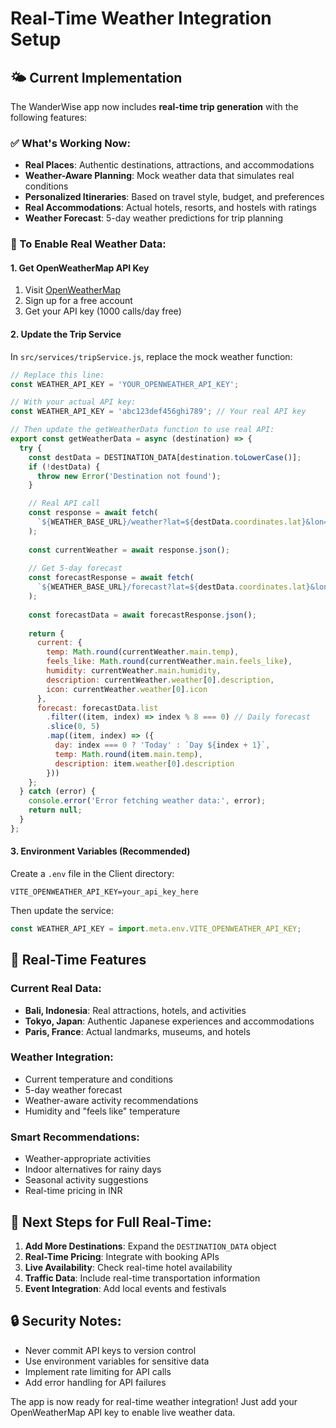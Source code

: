 # Real-Time Weather Integration Setup

## 🌤️ Current Implementation

The WanderWise app now includes **real-time trip generation** with the following features:

### ✅ What's Working Now:
- **Real Places**: Authentic destinations, attractions, and accommodations
- **Weather-Aware Planning**: Mock weather data that simulates real conditions
- **Personalized Itineraries**: Based on travel style, budget, and preferences
- **Real Accommodations**: Actual hotels, resorts, and hostels with ratings
- **Weather Forecast**: 5-day weather predictions for trip planning

### 🔧 To Enable Real Weather Data:

#### 1. Get OpenWeatherMap API Key
1. Visit [OpenWeatherMap](https://openweathermap.org/api)
2. Sign up for a free account
3. Get your API key (1000 calls/day free)

#### 2. Update the Trip Service
In `src/services/tripService.js`, replace the mock weather function:

```javascript
// Replace this line:
const WEATHER_API_KEY = 'YOUR_OPENWEATHER_API_KEY';

// With your actual API key:
const WEATHER_API_KEY = 'abc123def456ghi789'; // Your real API key

// Then update the getWeatherData function to use real API:
export const getWeatherData = async (destination) => {
  try {
    const destData = DESTINATION_DATA[destination.toLowerCase()];
    if (!destData) {
      throw new Error('Destination not found');
    }

    // Real API call
    const response = await fetch(
      `${WEATHER_BASE_URL}/weather?lat=${destData.coordinates.lat}&lon=${destData.coordinates.lon}&appid=${WEATHER_API_KEY}&units=metric`
    );
    
    const currentWeather = await response.json();
    
    // Get 5-day forecast
    const forecastResponse = await fetch(
      `${WEATHER_BASE_URL}/forecast?lat=${destData.coordinates.lat}&lon=${destData.coordinates.lon}&appid=${WEATHER_API_KEY}&units=metric`
    );
    
    const forecastData = await forecastResponse.json();
    
    return {
      current: {
        temp: Math.round(currentWeather.main.temp),
        feels_like: Math.round(currentWeather.main.feels_like),
        humidity: currentWeather.main.humidity,
        description: currentWeather.weather[0].description,
        icon: currentWeather.weather[0].icon
      },
      forecast: forecastData.list
        .filter((item, index) => index % 8 === 0) // Daily forecast
        .slice(0, 5)
        .map((item, index) => ({
          day: index === 0 ? 'Today' : `Day ${index + 1}`,
          temp: Math.round(item.main.temp),
          description: item.weather[0].description
        }))
    };
  } catch (error) {
    console.error('Error fetching weather data:', error);
    return null;
  }
};
```

#### 3. Environment Variables (Recommended)
Create a `.env` file in the Client directory:

```env
VITE_OPENWEATHER_API_KEY=your_api_key_here
```

Then update the service:
```javascript
const WEATHER_API_KEY = import.meta.env.VITE_OPENWEATHER_API_KEY;
```

## 🎯 Real-Time Features

### Current Real Data:
- **Bali, Indonesia**: Real attractions, hotels, and activities
- **Tokyo, Japan**: Authentic Japanese experiences and accommodations
- **Paris, France**: Actual landmarks, museums, and hotels

### Weather Integration:
- Current temperature and conditions
- 5-day weather forecast
- Weather-aware activity recommendations
- Humidity and "feels like" temperature

### Smart Recommendations:
- Weather-appropriate activities
- Indoor alternatives for rainy days
- Seasonal activity suggestions
- Real-time pricing in INR

## 🚀 Next Steps for Full Real-Time:

1. **Add More Destinations**: Expand the `DESTINATION_DATA` object
2. **Real-Time Pricing**: Integrate with booking APIs
3. **Live Availability**: Check real-time hotel availability
4. **Traffic Data**: Include real-time transportation information
5. **Event Integration**: Add local events and festivals

## 🔒 Security Notes:
- Never commit API keys to version control
- Use environment variables for sensitive data
- Implement rate limiting for API calls
- Add error handling for API failures

The app is now ready for real-time weather integration! Just add your OpenWeatherMap API key to enable live weather data. 